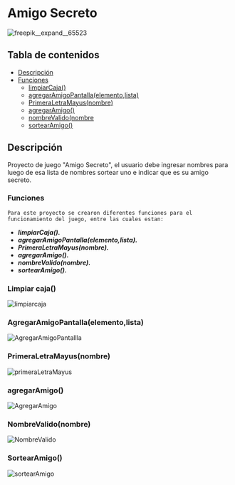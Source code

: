 # Amigo Secreto

![freepik__expand__65523](https://github.com/user-attachments/assets/7d48ff75-a6b2-437a-81ef-9b59ceab8d79)

## Tabla de contenidos

- [Descripción](#Descripción)
- [Funciones](#Funciones)
  - [limpiarCaja()](#limpiarCaja())
  - [agregarAmigoPantalla(elemento,lista)](#AgregarAmigoPantalla(elemento,lista))
  - [PrimeraLetraMayus(nombre)](#PrimeraLetraMayus(nombre))
  - [agregarAmigo()](#agregarAmigo())
  - [nombreValido(nombre](#nombreValido(nombre))
  - [sortearAmigo()](#sortearAmigo())
  

## Descripción
 Proyecto de juego "Amigo Secreto", el usuario debe ingresar nombres para luego de esa lista de nombres sortear uno e indicar que es su amigo secreto.

### Funciones

    Para este proyecto se crearon diferentes funciones para el funcionamiento del juego, entre las cuales estan:
- ***limpiarCaja().***
- ***agregarAmigoPantalla(elemento,lista).***
- ***PrimeraLetraMayus(nombre).***
- ***agregarAmigo().***
- ***nombreValido(nombre).***
- ***sortearAmigo().***
  







### Limpiar caja()


![limpiarcaja](https://github.com/user-attachments/assets/e56be8d5-3205-4d77-aa8f-ae647db42348)

### AgregarAmigoPantalla(elemento,lista)
![AgregarAmigoPantallla](https://github.com/user-attachments/assets/8ee6b886-0517-4252-b555-491d1b003caa)

### PrimeraLetraMayus(nombre)

![primeraLetraMayus](https://github.com/user-attachments/assets/dbe98597-f7c5-4091-8f68-56f2852165fe)

### agregarAmigo()

![AgregarAmigo](https://github.com/user-attachments/assets/f060bcab-6455-416d-bf24-9819bc1ba58f)

### NombreValido(nombre)

![NombreValido](https://github.com/user-attachments/assets/4e644bac-486e-479b-bdab-20b631a246ee)


### SortearAmigo()

![sortearAmigo](https://github.com/user-attachments/assets/1257704e-a9cd-4c9e-ab68-d99dfbbdd0a7)


